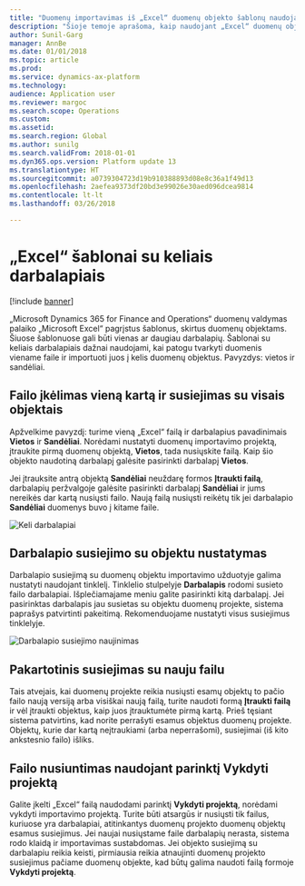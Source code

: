 ```yaml
---
title: "Duomenų importavimas iš „Excel“ duomenų objekto šablonų naudojant kelis darbalapius"
description: "Šioje temoje aprašoma, kaip naudojant „Excel“ duomenų objekto šablonus importuoti duomenis į „Microsoft Dynamics 365 for Finance and Operations“."
author: Sunil-Garg
manager: AnnBe
ms.date: 01/01/2018
ms.topic: article
ms.prod: 
ms.service: dynamics-ax-platform
ms.technology: 
audience: Application user
ms.reviewer: margoc
ms.search.scope: Operations
ms.custom: 
ms.assetid: 
ms.search.region: Global
ms.author: sunilg
ms.search.validFrom: 2018-01-01
ms.dyn365.ops.version: Platform update 13
ms.translationtype: HT
ms.sourcegitcommit: a0739304723d19b910388893d08e8c36a1f49d13
ms.openlocfilehash: 2aefea9373df20bd3e99026e30aed096dcea9814
ms.contentlocale: lt-lt
ms.lasthandoff: 03/26/2018

---
```


# <a name="excel-templates-with-multiple-worksheets"></a>„Excel“ šablonai su keliais darbalapiais

[!include [banner](../includes/banner.md)]

„Microsoft Dynamics 365 for Finance and Operations“ duomenų valdymas palaiko „Microsoft Excel“ pagrįstus šablonus, skirtus duomenų objektams. Šiuose šablonuose gali būti vienas ar daugiau darbalapių. Šablonai su keliais darbalapiais dažnai naudojami, kai patogu tvarkyti duomenis viename faile ir importuoti juos į kelis duomenų objektus. Pavyzdys: vietos ir sandėliai.

## <a name="upload-a-file-once-and-map-it-to-all-entities"></a>Failo įkėlimas vieną kartą ir susiejimas su visais objektais
Apžvelkime pavyzdį: turime vieną „Excel“ failą ir darbalapius pavadinimais **Vietos** ir **Sandėliai**. Norėdami nustatyti duomenų importavimo projektą, įtraukite pirmą duomenų objektą, **Vietos**, tada nusiųskite failą. Kaip šio objekto naudotiną darbalapį galėsite pasirinkti darbalapį **Vietos**.

Jei įtrauksite antrą objektą **Sandėliai** neuždarę formos **Įtraukti failą**, darbalapių peržvalgoje galėsite pasirinkti darbalapį **Sandėliai** ir jums nereikės dar kartą nusiųsti failo. Naują failą nusiųsti reikėtų tik jei darbalapio **Sandėliai** duomenys buvo į kitame faile.

![Keli darbalapiai](./media/AddFileMultipleWorkSheets.png) 

## <a name="fix-worksheet-to-entity-mapping"></a>Darbalapio susiejimo su objektu nustatymas

Darbalapio susiejimą su duomenų objektu importavimo užduotyje galima nustatyti naudojant tinklelį. Tinklelio stulpelyje **Darbalapis** rodomi susieto failo darbalapiai. Išplečiamajame meniu galite pasirinkti kitą darbalapį. Jei pasirinktas darbalapis jau susietas su objektu duomenų projekte, sistema paprašys patvirtinti pakeitimą. Rekomenduojame nustatyti visus susiejimus tinklelyje.

![Darbalapio susiejimo naujinimas](./media/UpdateMappings.png)

## <a name="re-map-to-a-new-file"></a>Pakartotinis susiejimas su nauju failu

Tais atvejais, kai duomenų projekte reikia nusiųsti esamų objektų to pačio failo naują versiją arba visiškai naują failą, turite naudoti formą **Įtraukti failą** ir vėl įtraukti objektus, kaip juos įtrauktumėte pirmą kartą. Prieš tęsiant sistema patvirtins, kad norite perrašyti esamus objektus duomenų projekte. Objektų, kurie dar kartą neįtraukiami (arba neperrašomi), susiejimai (iš kito ankstesnio failo) išliks.

## <a name="upload-a-file-using-run-project"></a>Failo nusiuntimas naudojant parinktį Vykdyti projektą

Galite įkelti „Excel“ failą naudodami parinktį **Vykdyti projektą**, norėdami vykdyti importavimo projektą. Turite būti atsargūs ir nusiųsti tik failus, kuriuose yra darbalapiai, atitinkantys duomenų projekto duomenų objektų esamus susiejimus. Jei naujai nusiųstame faile darbalapių nerasta, sistema rodo klaidą ir importavimas sustabdomas. Jei objekto susiejimą su darbalapiu reikia keisti, pirmiausia reikia atnaujinti duomenų projekto susiejimus pačiame duomenų objekte, kad būtų galima naudoti failą formoje **Vykdyti projektą**.


